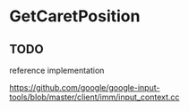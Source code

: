 # GetCaretPosition

## TODO
reference implementation 

https://github.com/google/google-input-tools/blob/master/client/imm/input_context.cc
